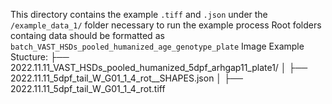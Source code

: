 This directory contains the example `.tiff` and `.json` under the `/example_data_1/` folder necessary to run the example process
Root folders containg data should be formatted as `batch_VAST_HSDs_pooled_humanized_age_genotype_plate`
Image
Example Stucture:
├── 2022.11.11_VAST_HSDs_pooled_humanized_5dpf_arhgap11_plate1/
│   ├── 2022.11.11_5dpf_tail_W_G01_1_4_rot__SHAPES.json
│   ├── 2022.11.11_5dpf_tail_W_G01_1_4_rot.tiff

